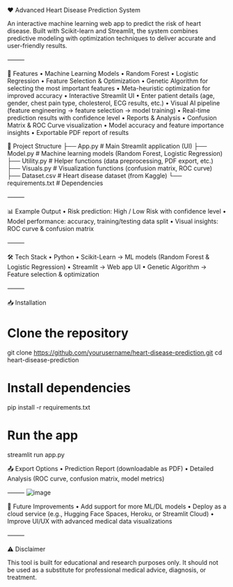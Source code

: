 ❤️ Advanced Heart Disease Prediction System

An interactive machine learning web app to predict the risk of heart disease.
Built with Scikit-learn and Streamlit, the system combines predictive modeling with optimization techniques to deliver accurate and user-friendly results.

⸻

🚀 Features
	•	Machine Learning Models
	•	Random Forest
	•	Logistic Regression
	•	Feature Selection & Optimization
	•	Genetic Algorithm for selecting the most important features
	•	Meta-heuristic optimization for improved accuracy
	•	Interactive Streamlit UI
	•	Enter patient details (age, gender, chest pain type, cholesterol, ECG results, etc.)
	•	Visual AI pipeline (feature engineering → feature selection → model training)
	•	Real-time prediction results with confidence level
	•	Reports & Analysis
	•	Confusion Matrix & ROC Curve visualization
	•	Model accuracy and feature importance insights
	•	Exportable PDF report of results

  
📂 Project Structure
├── App.py          # Main Streamlit application (UI)
├── Model.py        # Machine learning models (Random Forest, Logistic Regression)
├── Utility.py      # Helper functions (data preprocessing, PDF export, etc.)
├── Visuals.py      # Visualization functions (confusion matrix, ROC curve)
├── Dataset.csv     # Heart disease dataset (from Kaggle)
└── requirements.txt # Dependencies


⸻

📊 Example Output
	•	Risk prediction: High / Low Risk with confidence level
	•	Model performance: accuracy, training/testing data split
	•	Visual insights: ROC curve & confusion matrix

⸻

🛠️ Tech Stack
	•	Python
	•	Scikit-Learn → ML models (Random Forest & Logistic Regression)
	•	Streamlit → Web app UI
	•	Genetic Algorithm → Feature selection & optimization

⸻

📥 Installation
# Clone the repository
git clone https://github.com/yourusername/heart-disease-prediction.git
cd heart-disease-prediction

# Install dependencies
pip install -r requirements.txt

# Run the app
streamlit run app.py

📤 Export Options
	•	Prediction Report (downloadable as PDF)
	•	Detailed Analysis (ROC curve, confusion matrix, model metrics)

⸻
![image](https://github.com/user-attachments/assets/8e9e9ddd-28ea-4917-ad78-fa81af062692)

🔮 Future Improvements
	•	Add support for more ML/DL models
	•	Deploy as a cloud service (e.g., Hugging Face Spaces, Heroku, or Streamlit Cloud)
	•	Improve UI/UX with advanced medical data visualizations

⸻

⚠️ Disclaimer

This tool is built for educational and research purposes only.
It should not be used as a substitute for professional medical advice, diagnosis, or treatment.

